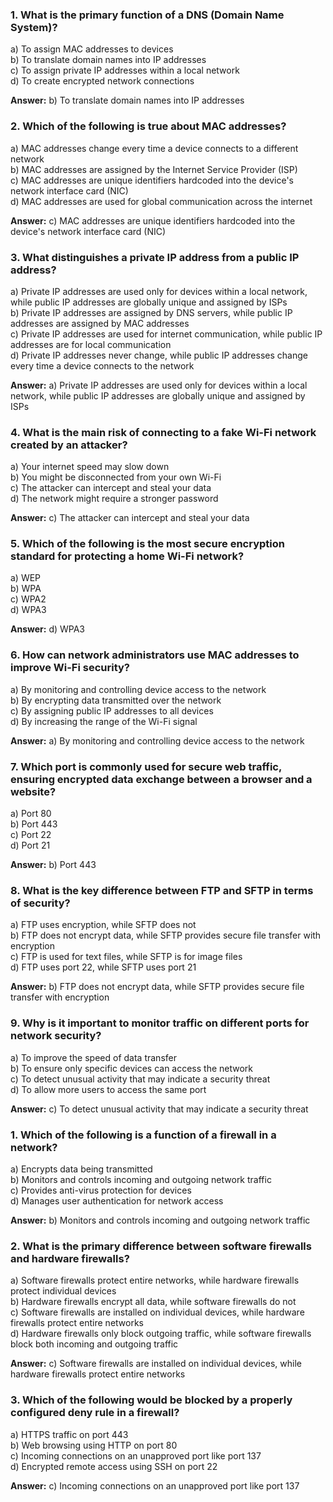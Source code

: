 ### **1. What is the primary function of a DNS (Domain Name System)?**

a) To assign MAC addresses to devices  
b) To translate domain names into IP addresses  
c) To assign private IP addresses within a local network  
d) To create encrypted network connections

**Answer:** b) To translate domain names into IP addresses



### **2. Which of the following is true about MAC addresses?**

a) MAC addresses change every time a device connects to a different network  
b) MAC addresses are assigned by the Internet Service Provider (ISP)  
c) MAC addresses are unique identifiers hardcoded into the device's network interface card (NIC)  
d) MAC addresses are used for global communication across the internet

**Answer:** c) MAC addresses are unique identifiers hardcoded into the device's network interface card (NIC)



### **3. What distinguishes a private IP address from a public IP address?**

a) Private IP addresses are used only for devices within a local network, while public IP addresses are globally unique and assigned by ISPs  
b) Private IP addresses are assigned by DNS servers, while public IP addresses are assigned by MAC addresses  
c) Private IP addresses are used for internet communication, while public IP addresses are for local communication  
d) Private IP addresses never change, while public IP addresses change every time a device connects to the network

**Answer:** a) Private IP addresses are used only for devices within a local network, while public IP addresses are globally unique and assigned by ISPs

### **4. What is the main risk of connecting to a fake Wi-Fi network created by an attacker?**

a) Your internet speed may slow down  
b) You might be disconnected from your own Wi-Fi  
c) The attacker can intercept and steal your data  
d) The network might require a stronger password

**Answer:** c) The attacker can intercept and steal your data



### **5. Which of the following is the most secure encryption standard for protecting a home Wi-Fi network?**

a) WEP  
b) WPA  
c) WPA2  
d) WPA3

**Answer:** d) WPA3



### **6. How can network administrators use MAC addresses to improve Wi-Fi security?**

a) By monitoring and controlling device access to the network  
b) By encrypting data transmitted over the network  
c) By assigning public IP addresses to all devices  
d) By increasing the range of the Wi-Fi signal

**Answer:** a) By monitoring and controlling device access to the network

### **7. Which port is commonly used for secure web traffic, ensuring encrypted data exchange between a browser and a website?**

a) Port 80  
b) Port 443  
c) Port 22  
d) Port 21

**Answer:** b) Port 443



### **8. What is the key difference between FTP and SFTP in terms of security?**

a) FTP uses encryption, while SFTP does not  
b) FTP does not encrypt data, while SFTP provides secure file transfer with encryption  
c) FTP is used for text files, while SFTP is for image files  
d) FTP uses port 22, while SFTP uses port 21

**Answer:** b) FTP does not encrypt data, while SFTP provides secure file transfer with encryption


### **9. Why is it important to monitor traffic on different ports for network security?**

a) To improve the speed of data transfer  
b) To ensure only specific devices can access the network  
c) To detect unusual activity that may indicate a security threat  
d) To allow more users to access the same port

**Answer:** c) To detect unusual activity that may indicate a security threat

### **1. Which of the following is a function of a firewall in a network?**

a) Encrypts data being transmitted  
b) Monitors and controls incoming and outgoing network traffic  
c) Provides anti-virus protection for devices  
d) Manages user authentication for network access

**Answer:** b) Monitors and controls incoming and outgoing network traffic


### **2. What is the primary difference between software firewalls and hardware firewalls?**

a) Software firewalls protect entire networks, while hardware firewalls protect individual devices  
b) Hardware firewalls encrypt all data, while software firewalls do not  
c) Software firewalls are installed on individual devices, while hardware firewalls protect entire networks  
d) Hardware firewalls only block outgoing traffic, while software firewalls block both incoming and outgoing traffic

**Answer:** c) Software firewalls are installed on individual devices, while hardware firewalls protect entire networks


### **3. Which of the following would be blocked by a properly configured deny rule in a firewall?**

a) HTTPS traffic on port 443  
b) Web browsing using HTTP on port 80  
c) Incoming connections on an unapproved port like port 137  
d) Encrypted remote access using SSH on port 22

**Answer:** c) Incoming connections on an unapproved port like port 137
<!--stackedit_data:
eyJoaXN0b3J5IjpbMTI2MDUyNzM1OCwyMTk1MzYyMjMsNzMwOT
k4MTE2XX0=
-->